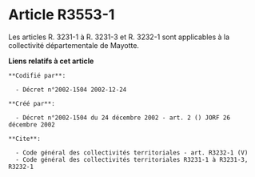 # Article R3553-1

Les articles R. 3231-1 à R. 3231-3 et R. 3232-1 sont applicables à la collectivité départementale de Mayotte.

**Liens relatifs à cet article**

	**Codifié par**:

	  - Décret n°2002-1504 2002-12-24

	**Créé par**:

	  - Décret n°2002-1504 du 24 décembre 2002 - art. 2 () JORF 26 décembre 2002

	**Cite**:

	  - Code général des collectivités territoriales - art. R3232-1 (V)
	  - Code général des collectivités territoriales R3231-1 à R3231-3, R3232-1
